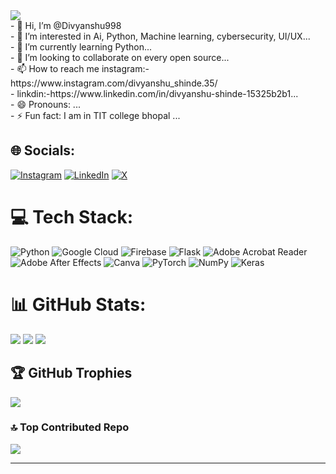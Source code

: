 
<a href="https://visitcount.itsvg.in">
  <img src="https://visitcount.itsvg.in/api?id=Divyanshu998&label=Profile%20Views&color=5&icon=0&pretty=true" />
</a> <br>
- 👋 Hi, I’m @Divyanshu998<br>
- 👀 I’m interested in Ai, Python, Machine learning, cybersecurity, UI/UX...<br>
- 🌱 I’m currently learning Python...<br>
- 💞️ I’m looking to collaborate on every open source...<br>
- 📫 How to reach me instagram:- https://www.instagram.com/divyanshu_shinde.35/<br>
- linkdin:-https://www.linkedin.com/in/divyanshu-shinde-15325b2b1...<br>
- 😄 Pronouns: ...<br>
- ⚡ Fun fact: I am in TIT college bhopal ...
  




## 🌐 Socials:
[![Instagram](https://img.shields.io/badge/Instagram-%23E4405F.svg?logo=Instagram&logoColor=white)](https://instagram.com/https://www.instagram.com/divyanshu_shinde.35) [![LinkedIn](https://img.shields.io/badge/LinkedIn-%230077B5.svg?logo=linkedin&logoColor=white)](https://linkedin.com/in/https://www.linkedin.com/in/divyanshu-shinde-15325b2b1/) [![X](https://img.shields.io/badge/X-black.svg?logo=X&logoColor=white)](https://x.com/https://x.com/DivyanshuS38067) 

# 💻 Tech Stack:
![Python](https://img.shields.io/badge/python-3670A0?style=for-the-badge&logo=python&logoColor=ffdd54) ![Google Cloud](https://img.shields.io/badge/GoogleCloud-%234285F4.svg?style=for-the-badge&logo=google-cloud&logoColor=white) ![Firebase](https://img.shields.io/badge/firebase-%23039BE5.svg?style=for-the-badge&logo=firebase) ![Flask](https://img.shields.io/badge/flask-%23000.svg?style=for-the-badge&logo=flask&logoColor=white) ![Adobe Acrobat Reader](https://img.shields.io/badge/Adobe%20Acrobat%20Reader-EC1C24.svg?style=for-the-badge&logo=Adobe%20Acrobat%20Reader&logoColor=white) ![Adobe After Effects](https://img.shields.io/badge/Adobe%20After%20Effects-9999FF.svg?style=for-the-badge&logo=Adobe%20After%20Effects&logoColor=white) ![Canva](https://img.shields.io/badge/Canva-%2300C4CC.svg?style=for-the-badge&logo=Canva&logoColor=white) ![PyTorch](https://img.shields.io/badge/PyTorch-%23EE4C2C.svg?style=for-the-badge&logo=PyTorch&logoColor=white) ![NumPy](https://img.shields.io/badge/numpy-%23013243.svg?style=for-the-badge&logo=numpy&logoColor=white) ![Keras](https://img.shields.io/badge/Keras-%23D00000.svg?style=for-the-badge&logo=Keras&logoColor=white)
# 📊 GitHub Stats:
![](https://github-readme-stats.vercel.app/api?username=Divyanshu998&theme=dark&hide_border=false&include_all_commits=true&count_private=false)
![](https://github-readme-streak-stats.herokuapp.com/?user=Divyanshu998&theme=dark&hide_border=false)
![](https://github-readme-stats.vercel.app/api/top-langs/?username=Divyanshu998&theme=dark&hide_border=false&include_all_commits=true&count_private=false&layout=compact)

## 🏆 GitHub Trophies
![](https://github-profile-trophy.vercel.app/?username=Divyanshu998&theme=tokyonight&no-frame=false&no-bg=false&margin-w=4)

### 🔝 Top Contributed Repo
![](https://github-contributor-stats.vercel.app/api?username=Divyanshu998&limit=5&theme=blue_navy&combine_all_yearly_contributions=true)

---


<!-- Proudly created with GPRM ( https://gprm.itsvg.in ) -->




      
          
